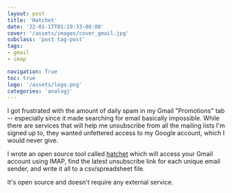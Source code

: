 ```yaml
---
layout: post
title: 'Hatchet'
date: '22-01-17T01:19:33-08:00'
cover: '/assets/images/cover_gmail.jpg'
subclass: 'post tag-post'
tags:
- gmail
- imap

navigation: True
toc: true
logo: '/assets/logo.png'
categories: 'analogj'
---
```


I got frustrated with the amount of daily spam in my Gmail "Promotions" tab -- especially since it made searching for 
email basically impossible. While there are services that will help me unsubscribe from all the mailing lists I'm signed 
up to, they wanted unfettered access to my Google account, which I would never give.

I wrote an open source tool called [hatchet](https://github.com/AnalogJ/hatchet) which will access your Gmail account 
using IMAP, find the latest unsubscribe link for each unique email sender, and write it all to a csv/spreadsheet file.

It's open source and doesn't require any external service. 

<div class="github-widget" data-repo="AnalogJ/hatchet"></div>
